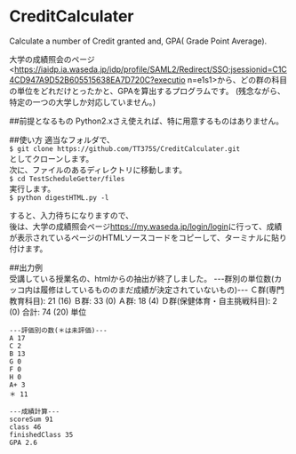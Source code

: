 # CreditCalculater
Calculate a number of Credit granted and, GPA( Grade Point Average).

大学の成績照会のページ<https://iaidp.ia.waseda.jp/idp/profile/SAML2/Redirect/SSO;jsessionid=C1C4CD947A9D52B605515638EA7D720C?executio    n=e1s1>から、どの群の科目の単位をどれだけとったかと、GPAを算出するプログラムです。
(残念ながら、特定の一つの大学しか対応していません。)

##前提となるもの
Python2.xさえ使えれば、特に用意するものはありません。

##使い方
適当なフォルダで、  
`$ git clone https://github.com/TT375S/CreditCalculater.git`   
としてクローンします。  
次に、ファイルのあるディレクトリに移動します。  
`$ cd TestScheduleGetter/files`   
実行します。  
`$ python digestHTML.py -l`  
  
すると、入力待ちになりますので、  
後は、大学の成績照会ページ<https://my.waseda.jp/login/login>に行って、成績が表示されているページのHTMLソースコードをコピーして、ターミナルに貼り付けます。   

##出力例  
	受講している授業名の、htmlからの抽出が終了しました。
	---群別の単位数(カッコ内は履修はしているもののまだ成績が決定されていないもの)---
	Ｃ群(専門教育科目): 21 (16)
	Ｂ群: 33 (0)
	Ａ群: 18 (4)
	Ｄ群(保健体育・自主挑戦科目): 2 (0)
	合計: 74 (20) 単位

	---評価別の数(＊は未評価)---
	A 17
	C 2
	B 13
	G 0
	F 0
	H 0
	A+ 3
	＊ 11

	---成績計算---
	scoreSum 91
	class 46
	finishedClass 35
	GPA 2.6



